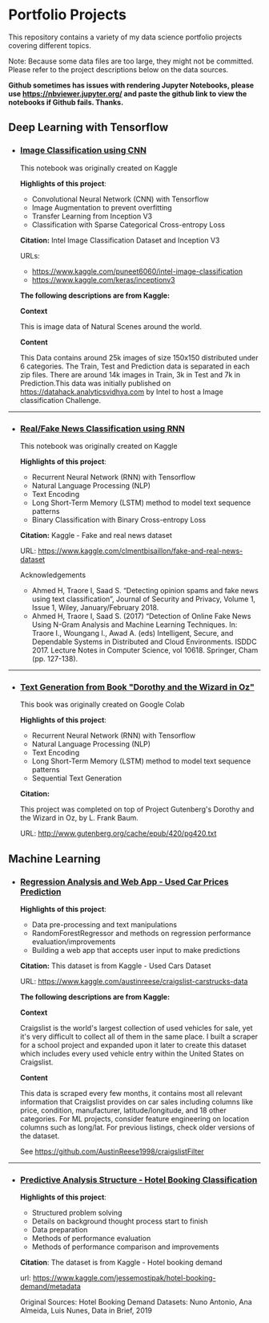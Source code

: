 # Portfolio Projects
This repository contains a variety of my data science portfolio projects covering different topics.

Note: Because some data files are too large, they might not be committed. Please refer to the project descriptions below on the data sources.

**Github sometimes has issues with rendering Jupyter Notebooks, please use https://nbviewer.jupyter.org/ and paste the github link to view the notebooks if Github fails. Thanks.**

## Deep Learning with Tensorflow

- ### [Image Classification using CNN](https://github.com/tonyychen/Projects/blob/master/Portfolio%20Projects/CNN%20Classification.ipynb)
	This notebook was originally created on Kaggle

	**Highlights of this project**:
	- Convolutional Neural Network (CNN) with Tensorflow
	- Image Augmentation to prevent overfitting
	- Transfer Learning from Inception V3
	- Classification with Sparse Categorical Cross-entropy Loss

	**Citation:**
	Intel Image Classification Dataset and Inception V3
	
	URLs:
	- https://www.kaggle.com/puneet6060/intel-image-classification
	- https://www.kaggle.com/keras/inceptionv3
	
	**The following descriptions are from Kaggle:**
	
	**Context**
	
	This is image data of Natural Scenes around the world.
	
	**Content**
	
	This Data contains around 25k images of size 150x150 distributed under 6 categories. The Train, Test and Prediction data is separated in each zip files. There are around 14k images in Train, 3k in Test and 7k in Prediction.This data was initially published on https://datahack.analyticsvidhya.com by Intel to host a Image classification Challenge.
	
	
---

- ### [Real/Fake News Classification using RNN](https://github.com/tonyychen/Projects/blob/master/Portfolio%20Projects/Anomaly%20Detection%20using%20RNN.ipynb)
	This notebook was originally created on Kaggle

	**Highlights of this project**:
	- Recurrent Neural Network (RNN) with Tensorflow
	- Natural Language Processing (NLP)
	- Text Encoding
	- Long Short-Term Memory (LSTM) method to model text sequence patterns
	- Binary Classification with Binary Cross-entropy Loss

	**Citation:**
	Kaggle - Fake and real news dataset
	
	URL: https://www.kaggle.com/clmentbisaillon/fake-and-real-news-dataset
	
	Acknowledgements
	- Ahmed H, Traore I, Saad S. “Detecting opinion spams and fake news using text classification”, Journal of Security and Privacy, Volume 1, Issue 1, Wiley, January/February 2018.
	- Ahmed H, Traore I, Saad S. (2017) “Detection of Online Fake News Using N-Gram Analysis and Machine Learning Techniques. In: Traore I., Woungang I., Awad A. (eds) Intelligent, Secure, and Dependable Systems in Distributed and Cloud Environments. ISDDC 2017. Lecture Notes in Computer Science, vol 10618. Springer, Cham (pp. 127-138).

---

- ### [Text Generation from Book "Dorothy and the Wizard in Oz"](https://github.com/tonyychen/Projects/blob/master/Portfolio%20Projects/Text_Generation_with_RNN.ipynb)
	This book was originally created on Google Colab

	**Highlights of this project**:
	- Recurrent Neural Network (RNN) with Tensorflow
	- Natural Language Processing (NLP)
	- Text Encoding
	- Long Short-Term Memory (LSTM) method to model text sequence patterns
	- Sequential Text Generation

	**Citation:**
	
	This project was completed on top of Project Gutenberg's Dorothy and the Wizard in Oz, by L. Frank Baum.
	
	URL: http://www.gutenberg.org/cache/epub/420/pg420.txt
	


## Machine Learning

- ### [Regression Analysis and Web App - Used Car Prices Prediction](https://github.com/tonyychen/Projects/tree/master/Portfolio%20Projects/Regression%20Analysis%20and%20Web%20App%20-%20Used%20Car%20Prices%20Prediction)

	**Highlights of this project**:
	- Data pre-processing and text manipulations
	- RandomForestRegressor and methods on regression performance evaluation/improvements
	- Building a web app that accepts user input to make predictions
	
    
	**Citation:**
	This dataset is from Kaggle - Used Cars Dataset
	
	URL: https://www.kaggle.com/austinreese/craigslist-carstrucks-data
	
	**The following descriptions are from Kaggle:**
    	
	**Context**
	
	Craigslist is the world's largest collection of used vehicles for sale, yet it's very difficult to collect all of them in the same place. I built a scraper for a school project and expanded upon it later to create this dataset which includes every used vehicle entry within the United States on Craigslist.
	
	**Content**
	
	This data is scraped every few months, it contains most all relevant information that Craigslist provides on car sales including columns like price, condition, manufacturer, latitude/longitude, and 18 other categories. For ML projects, consider feature engineering on location columns such as long/lat. For previous listings, check older versions of the dataset.

	See https://github.com/AustinReese1998/craigslistFilter
    
---

- ### [Predictive Analysis Structure - Hotel Booking Classification](https://github.com/tonyychen/Projects/blob/master/Portfolio%20Projects/Predictive%20Analysis%20Structure%20-%20Hotel%20Booking%20Classification/Predictive%20Analysis%20Structure%20-%20Hotel%20Booking%20Classification.ipynb)

	**Highlights of this project**:
	- Structured problem solving
	- Details on background thought process start to finish
	- Data preparation
	- Methods of performance evaluation
	- Methods of performance comparison and improvements
    	
	**Citation**:
	The dataset is from Kaggle - Hotel booking demand
	
	url: https://www.kaggle.com/jessemostipak/hotel-booking-demand/metadata
	
	Original Sources: Hotel Booking Demand Datasets: Nuno Antonio, Ana Almeida, Luis Nunes, Data in Brief, 2019



		
		
